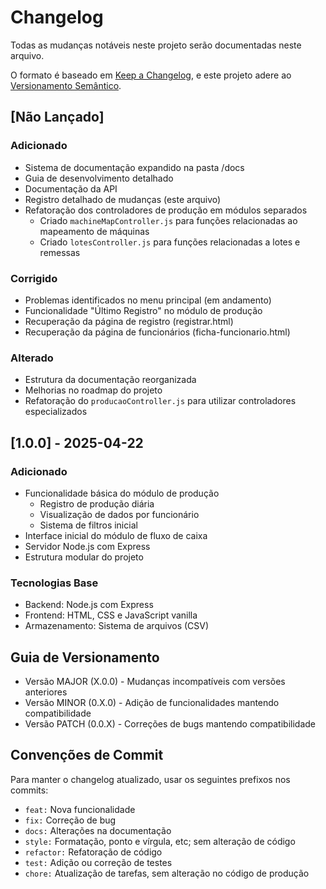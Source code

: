 # Changelog

Todas as mudanças notáveis neste projeto serão documentadas neste arquivo.

O formato é baseado em [Keep a Changelog](https://keepachangelog.com/pt-BR/1.0.0/),
e este projeto adere ao [Versionamento Semântico](https://semver.org/lang/pt-BR/).

## [Não Lançado]

### Adicionado
- Sistema de documentação expandido na pasta /docs
- Guia de desenvolvimento detalhado
- Documentação da API
- Registro detalhado de mudanças (este arquivo)
- Refatoração dos controladores de produção em módulos separados
  - Criado `machineMapController.js` para funções relacionadas ao mapeamento de máquinas
  - Criado `lotesController.js` para funções relacionadas a lotes e remessas

### Corrigido
- Problemas identificados no menu principal (em andamento)
- Funcionalidade "Último Registro" no módulo de produção
- Recuperação da página de registro (registrar.html)
- Recuperação da página de funcionários (ficha-funcionario.html)

### Alterado
- Estrutura da documentação reorganizada
- Melhorias no roadmap do projeto
- Refatoração do `producaoController.js` para utilizar controladores especializados

## [1.0.0] - 2025-04-22

### Adicionado
- Funcionalidade básica do módulo de produção
  - Registro de produção diária
  - Visualização de dados por funcionário
  - Sistema de filtros inicial
- Interface inicial do módulo de fluxo de caixa
- Servidor Node.js com Express
- Estrutura modular do projeto

### Tecnologias Base
- Backend: Node.js com Express
- Frontend: HTML, CSS e JavaScript vanilla
- Armazenamento: Sistema de arquivos (CSV)

## Guia de Versionamento

- Versão MAJOR (X.0.0) - Mudanças incompatíveis com versões anteriores
- Versão MINOR (0.X.0) - Adição de funcionalidades mantendo compatibilidade
- Versão PATCH (0.0.X) - Correções de bugs mantendo compatibilidade

## Convenções de Commit

Para manter o changelog atualizado, usar os seguintes prefixos nos commits:

- `feat:` Nova funcionalidade
- `fix:` Correção de bug
- `docs:` Alterações na documentação
- `style:` Formatação, ponto e vírgula, etc; sem alteração de código
- `refactor:` Refatoração de código
- `test:` Adição ou correção de testes
- `chore:` Atualização de tarefas, sem alteração no código de produção